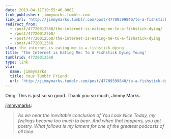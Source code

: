 ```yaml
---
date: 2013-04-11T19:55:46.000Z
link_publisher: jimmymarks.tumblr.com
link_url: 'http://jimmymarks.tumblr.com/post/47709399840/to-a-fishstick-dying-young'
redirect_from:
  - /post/47720012568/the-internet-is-eating-me-to-a-fishstick-dying/
  - /post/47720012568/
  - /post/47720012568/the-internet-is-eating-me-to-a-fishstick-dying
  - /post/47720012568
slug: the-internet-is-eating-me-to-a-fishstick-dying
title: 'The Internet is Eating Me: To A Fishstick Dying Young'
tumblrid: 47720012568
type: link
via:
  name: jimmymarks
  title: Your Tumblr Friend!
  url: 'http://jimmymarks.tumblr.com/post/47709399840/to-a-fishstick-dying-young'
---
```

<p>Omg.  This is just so so good.  Thank you so much, Jimmy Marks.</p>

<p><a href="http://jimmymarks.tumblr.com/post/47709399840/to-a-fishstick-dying-young" class="tumblr_blog">jimmymarks</a>:</p>

<blockquote>
<p><em>As we near the inevitable conclusion of You Look Nice Today, my feelings become too much to bear. And when that happens, you get poetry. What follows is my lament for one of the greatest podcasts of all time.</em></p></blockquote>
